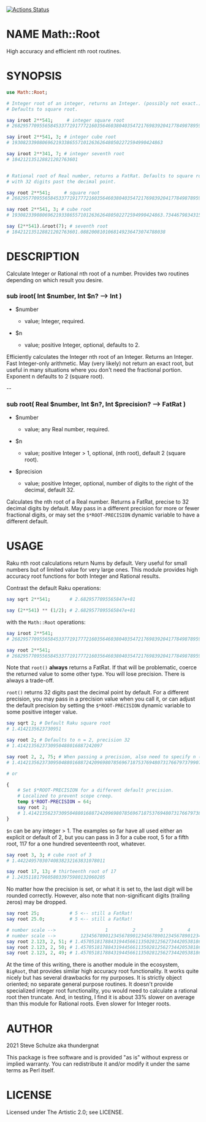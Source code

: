 [![Actions Status](https://github.com/thundergnat/Math-Root/actions/workflows/test.yml/badge.svg)](https://github.com/thundergnat/Math-Root/actions)

NAME Math::Root
===============

High accuracy and efficient nth root routines.

SYNOPSIS
========

```raku
use Math::Root;

# Integer root of an integer, returns an Integer. (possibly not exact.)
# Defaults to square root.

say iroot 2**541;     # integer square root
# 2682957709556584533771917772160356460380403547217698392041778498789597340712478078

say iroot 2**541, 3; # integer cube root
# 1930823390806962193386557101263626480502272594990424863

say iroot 2**341, 7; # integer seventh root
# 184212135128821202763601


# Rational root of Real number, returns a FatRat. Defaults to square root
# with 32 digits past the decimal point.

say root 2**541;     # square root
# 2682957709556584533771917772160356460380403547217698392041778498789597340712478078.25589164260725933347013112601008

say root 2**541, 3; # cube root
# 1930823390806962193386557101263626480502272594990424863.73446798343158184700655776636161

say (2**541).&root(7); # seventh root
# 184212135128821202763601.0882008101068149236473074788038
```

DESCRIPTION
===========

Calculate Integer or Rational nth root of a number. Provides two routines depending on which result you desire.

### sub iroot( Int $number, Int $n? --> Int )

  * $number

    * value; Integer, required.

  * $n

    * value; positive Integer, optional, defaults to 2.

Efficiently calculates the Integer nth root of an Integer. Returns an Integer. Fast Integer-only arithmetic. May (very likely) not return an exact root, but useful in many situations where you don't need the fractional portion. Exponent n defaults to 2 (square root).

--

### sub root( Real $number, Int $n?, Int $precision? --> FatRat )

  * $number

    * value; any Real number, required.

  * $n

    * value; positive Integer > 1, optional, (nth root), default 2 (square root).

  * $precision

    * value; positive Integer, optional, number of digits to the right of the decimal, default 32.

Calculates the nth root of a Real number. Returns a FatRat, precise to 32 decimal digits by default. May pass in a different precision for more or fewer fractional digits, or may set the `$*ROOT-PRECISION` dynamic variable to have a different default.

USAGE
=====

Raku nth root calculations return Nums by default. Very useful for small numbers but of limited value for very large ones. This module provides high accuracy root functions for both Integer and Rational results.

Contrast the default Raku operations:

```raku
say sqrt 2**541;       # 2.6829577095565847e+81

say (2**541) ** (1/2); # 2.6829577095565847e+81
```

with the `Math::Root` operations:

```raku
say iroot 2**541;
# 2682957709556584533771917772160356460380403547217698392041778498789597340712478078

say root 2**541;
# 2682957709556584533771917772160356460380403547217698392041778498789597340712478078.25589164260725933347013112601008
```

Note that `root()` **always** returns a FatRat. If that will be problematic, coerce the returned value to some other type. You will lose precision. There is always a trade-off.

`root()` returns 32 digits past the decimal point by default. For a different precision, you may pass in a precision value when you call it, or can adjust the default precision by setting the `$*ROOT-PRECISION` dynamic variable to some positive integer value.

```raku
say sqrt 2; # Default Raku square root
# 1.4142135623730951

say root 2; # Defaults to n = 2, precision 32
# 1.4142135623730950488016887242097

say root 2, 2, 75; # When passing a precision, also need to specify n (2)
# 1.414213562373095048801688724209698078569671875376948073176679737990732478463

# or

{
    # Set $*ROOT-PRECISION for a different default precision.
    # Localized to prevent scope creep.
    temp $*ROOT-PRECISION = 64;
    say root 2;
    # 1.414213562373095048801688724209698078569671875376948073176679738
}
```

`$n` can be any integer > 1. The examples so far have all used either an explicit or default of 2, but you can pass in 3 for a cube root, 5 for a fifth root, 117 for a one hundred seventeenth root, whatever.

```raku
say root 3, 3; # cube root of 3
# 1.44224957030740838232163831078011

say root 17, 13; # thirteenth root of 17
# 1.24351181796058033975980132060205
```

No matter how the precision is set, or what it is set to, the last digit will be rounded correctly. However, also note that non-significant digits (trailing zeros) may be dropped.

```raku
say root 25;           # 5 <-- still a FatRat!
say root 25.0;         # 5 <-- still a FatRat!

# number scale -->                  1         2         3         4         5
# number scale -->         123456789012345678901234567890123456789012345678901
say root 2.123, 2, 51; # 1.457051817884319445661135028125627344205381869400006
say root 2.123, 2, 50; # 1.45705181788431944566113502812562734420538186940001
say root 2.123, 2, 49; # 1.4570518178843194456611350281256273442053818694
```

At the time of this writing, there is another module in the ecosystem, `BigRoot`, that provides similar high accuracy root functionality. It works quite nicely but has several drawbacks for my purposes. It is strictly object oriented; no separate general purpose routines. It doesn't provide specialized integer root functionality, you would need to calculate a rational root then truncate. And, in testing, I find it is about 33% slower on average than this module for Rational roots. Even slower for Integer roots.

AUTHOR
======

2021 Steve Schulze aka thundergnat

This package is free software and is provided "as is" without express or implied warranty. You can redistribute it and/or modify it under the same terms as Perl itself.

LICENSE
=======

Licensed under The Artistic 2.0; see LICENSE.

